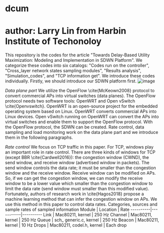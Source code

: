 # dcum
# author: Larry Lin from Harbin Institute of Techonoloy
This repository is the codes for the article "Towards Delay-Based Utility Maximization: Modeling and Implementation in SDWN Platform". 
We categorize these codes into six catalogs: "Codes run on the controller", "Cross_layer network states sampling modules", "Results analysis", "Simulation_codes", and "TCP information get". We introduce these codes individually.
Firstly, we should introduce our SDWN platform first.
![image](https://github.com/lingersohot/dcum/blob/master/Figures/framework.jpg)


*Data plane part*
We utilize the OpenFlow \cite{McKeown2008} protocol to convert commercial APs into virtual switches (data planes). The OpenFlow protocol needs two software tools: OpenWRT and Open vSwitch \cite{Openvswitch}. OpenWRT is an open-source project for the embedded operating system based on Linux. OpenWRT converts commercial APs into Linux devices. Open vSwitch running on OpenWRT can convert the APs into virtual switches and enable them to support the OpenFlow protocol. With the OpenFlow protocol, the SDWN can be created.
 Rate control, data sampling and load monitoring work on the data plane part and we introduce them in the following paragraphs.


*Rate control*
We focus on TCP traffic in this paper. For TCP, windows play an important role in rate control. There are three kinds of windows for TCP (except BBR \cite{Cardwell2016}): the congestion window (CWND), the send window, and receive window (advertised window in packets). The send window controls the data rate; it must be smaller than the congestion window and the receive window. Receive window can be modified on APs. So, if we can get the congestion window, we can modify the receive window to be a lower value which smaller than the congestion window to limit the data rate (send window must smaller than this modified value). Fortunately, authors of research work in \cite{Hagos2018} propose a machine learning method that can infer the congestion window on APs. We use this method in this paper to control data rates.
Categories, sources and sample rates of sampled information
Module  | Location | Rate
----------|-----------|----------
Link  | Mac80211, kernel | 250 Hz 
Channel | Mac80211, kernel | 250 Hz
Queue | sch\_ generic.c, kernel | 250 Hz 
Beacon | Mac80211, kernel | 10 Hz 
Drops | Mac80211, codel.h, kernel | Each drop
